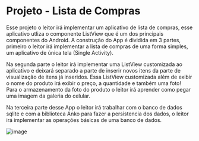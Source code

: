 # Projeto - Lista de Compras
Esse projeto o leitor irá implementar um aplicativo de lista de compras, esse aplicativo utliza o componente ListView que é um dos principais componentes do Android. A construção do App é dividida em 3 partes, primeiro o leitor irá implementar a lista de compras de uma forma simples, um aplicativo de única tela (Single Activity).

Na segunda parte o leitor irá implementar uma ListView customizada ao aplicativo e deixará separado a parte de inserir novos itens da parte de visualização de itens já inseridos. Essa ListView customizada além de exibir o nome do produto irá exibir o preço, a quantidade e também uma foto! Para o armazenamento da foto do produto o leitor irá aprender como pegar uma imagem da galeria do celular.

Na terceira parte desse App o leitor irá trabalhar com o banco de dados sqlite e com a biblioteca Anko para fazer a persistencia dos dados, o leitor irá implementar as operações básicas de uma banco de dados.

![image](https://user-images.githubusercontent.com/104803451/202292912-8758df9a-2450-46de-a6d1-f6aa059cf9c2.png)
